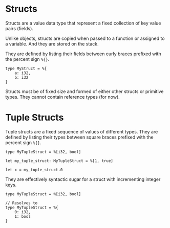 # Structs

Structs are a value data type that represent a fixed collection of key value
pairs (fields).

Unlike objects, structs are copied when passed to a function or assigned to a
variable. And they are stored on the stack.

They are defined by listing their fields between curly braces prefixed with
the percent sign `%{}`.

```void
type MyStruct = %{
	a: i32,
	b: i32
}
```

Structs must be of fixed size and formed of either other structs or primitive
types. They cannot contain reference types (for now).

# Tuple Structs

Tuple structs are a fixed sequence of values of different types. They
are defined by listing their types between square braces prefixed with the
percent sign `%[]`.

```void
type MyTupleStruct = %[i32, bool]

let my_tuple_struct: MyTupleStruct = %[1, true]

let x = my_tuple_struct.0
```

They are effectively syntactic sugar for a struct with incrementing
integer keys.

```void
type MyTupleStruct = %[i32, bool]

// Resolves to
type MyTupleStruct = %{
	0: i32,
	1: bool
}
```
